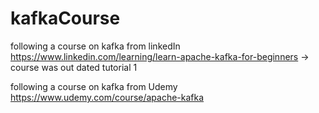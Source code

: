 # kafkaCourse
following a course on kafka from linkedIn https://www.linkedin.com/learning/learn-apache-kafka-for-beginners -> course was out dated tutorial 1

following a course on kafka from Udemy https://www.udemy.com/course/apache-kafka
